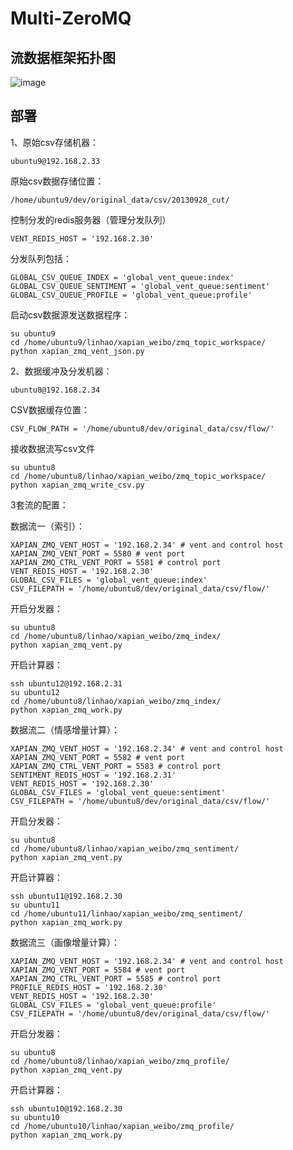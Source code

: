 # Multi-ZeroMQ

## 流数据框架拓扑图

![image](https://raw.githubusercontent.com/linhaobuaa/project/master/snapshot/MultiZeroMQ.png?token=1652264__eyJzY29wZSI6IlJhd0Jsb2I6bGluaGFvYnVhYS9wcm9qZWN0L21hc3Rlci9zbmFwc2hvdC9NdWx0aVplcm9NUS5wbmciLCJleHBpcmVzIjoxMzk4OTIzNDY2fQ%3D%3D--d4d2364d43e028bcb40fb9919f415697ddebf3f0)

## 部署

1、原始csv存储机器：
   ```
   ubuntu9@192.168.2.33
   ```

   原始csv数据存储位置：
   ```
   /home/ubuntu9/dev/original_data/csv/20130928_cut/
   ```

   控制分发的redis服务器（管理分发队列）
   ```
   VENT_REDIS_HOST = '192.168.2.30'
   ```

   
   分发队列包括：
   ```
   GLOBAL_CSV_QUEUE_INDEX = 'global_vent_queue:index'
   GLOBAL_CSV_QUEUE_SENTIMENT = 'global_vent_queue:sentiment'
   GLOBAL_CSV_QUEUE_PROFILE = 'global_vent_queue:profile'
   ```


   启动csv数据源发送数据程序：
   ```
   su ubuntu9
   cd /home/ubuntu9/linhao/xapian_weibo/zmq_topic_workspace/
   python xapian_zmq_vent_json.py
   ```
 

2、数据缓冲及分发机器：
   ```
   ubuntu8@192.168.2.34
   ```

   CSV数据缓存位置：
   ```
   CSV_FLOW_PATH = '/home/ubuntu8/dev/original_data/csv/flow/'
   ```

   接收数据流写csv文件
   ```
   su ubuntu8
   cd /home/ubuntu8/linhao/xapian_weibo/zmq_topic_workspace/
   python xapian_zmq_write_csv.py
   ```


   3套流的配置：

   数据流一（索引）：
   ```
   XAPIAN_ZMQ_VENT_HOST = '192.168.2.34' # vent and control host
   XAPIAN_ZMQ_VENT_PORT = 5580 # vent port
   XAPIAN_ZMQ_CTRL_VENT_PORT = 5581 # control port
   VENT_REDIS_HOST = '192.168.2.30'
   GLOBAL_CSV_FILES = 'global_vent_queue:index'
   CSV_FILEPATH = '/home/ubuntu8/dev/original_data/csv/flow/'
   ```
   开启分发器：
   ```
   su ubuntu8
   cd /home/ubuntu8/linhao/xapian_weibo/zmq_index/
   python xapian_zmq_vent.py
   ```
   开启计算器：
   ```
   ssh ubuntu12@192.168.2.31
   su ubuntu12
   cd /home/ubuntu8/linhao/xapian_weibo/zmq_index/
   python xapian_zmq_work.py
   ```

   数据流二（情感增量计算）：
   ```
   XAPIAN_ZMQ_VENT_HOST = '192.168.2.34' # vent and control host
   XAPIAN_ZMQ_VENT_PORT = 5582 # vent port
   XAPIAN_ZMQ_CTRL_VENT_PORT = 5583 # control port
   SENTIMENT_REDIS_HOST = '192.168.2.31'
   VENT_REDIS_HOST = '192.168.2.30'
   GLOBAL_CSV_FILES = 'global_vent_queue:sentiment'
   CSV_FILEPATH = '/home/ubuntu8/dev/original_data/csv/flow/'
   ```
   开启分发器：
   ```
   su ubuntu8
   cd /home/ubuntu8/linhao/xapian_weibo/zmq_sentiment/
   python xapian_zmq_vent.py
   ```
   开启计算器：
   ```
   ssh ubuntu11@192.168.2.30
   su ubuntu11
   cd /home/ubuntu11/linhao/xapian_weibo/zmq_sentiment/
   python xapian_zmq_work.py
   ```

   数据流三（画像增量计算）：
   ```
   XAPIAN_ZMQ_VENT_HOST = '192.168.2.34' # vent and control host
   XAPIAN_ZMQ_VENT_PORT = 5584 # vent port
   XAPIAN_ZMQ_CTRL_VENT_PORT = 5585 # control port
   PROFILE_REDIS_HOST = '192.168.2.30'
   VENT_REDIS_HOST = '192.168.2.30'
   GLOBAL_CSV_FILES = 'global_vent_queue:profile'
   CSV_FILEPATH = '/home/ubuntu8/dev/original_data/csv/flow/'
   ```
   开启分发器：
   ```
   su ubuntu8
   cd /home/ubuntu8/linhao/xapian_weibo/zmq_profile/
   python xapian_zmq_vent.py
   ```
   开启计算器：
   ```
   ssh ubuntu10@192.168.2.30
   su ubuntu10
   cd /home/ubuntu10/linhao/xapian_weibo/zmq_profile/
   python xapian_zmq_work.py
   ```
